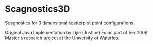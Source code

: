 # Scagnostics3D
Scagnostics for 3 dimensional scatterplot point configurations.

Original Java Implementation by Lijie (Justine) Fu as part of her 2009 Master's research project at the University of Waterloo.

